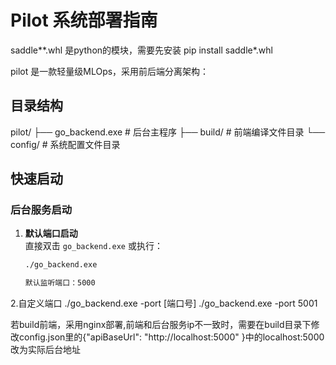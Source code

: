 # Pilot 系统部署指南

saddle**.whl 是python的模块，需要先安装
pip install saddle*.whl

pilot 是一款轻量级MLOps，采用前后端分离架构：
## 目录结构
pilot/
├── go_backend.exe # 后台主程序
├── build/ # 前端编译文件目录
└── config/ # 系统配置文件目录

## 快速启动

### 后台服务启动
1. **默认端口启动**  
   直接双击 `go_backend.exe` 或执行：
   ```bash
   ./go_backend.exe

   默认监听端口：5000
2.自定义端口
   ./go_backend.exe -port [端口号]
   ./go_backend.exe -port 5001

若build前端，采用nginx部署,前端和后台服务ip不一致时，需要在build目录下修改config.json里的{"apiBaseUrl": "http://localhost:5000" }中的localhost:5000改为实际后台地址
